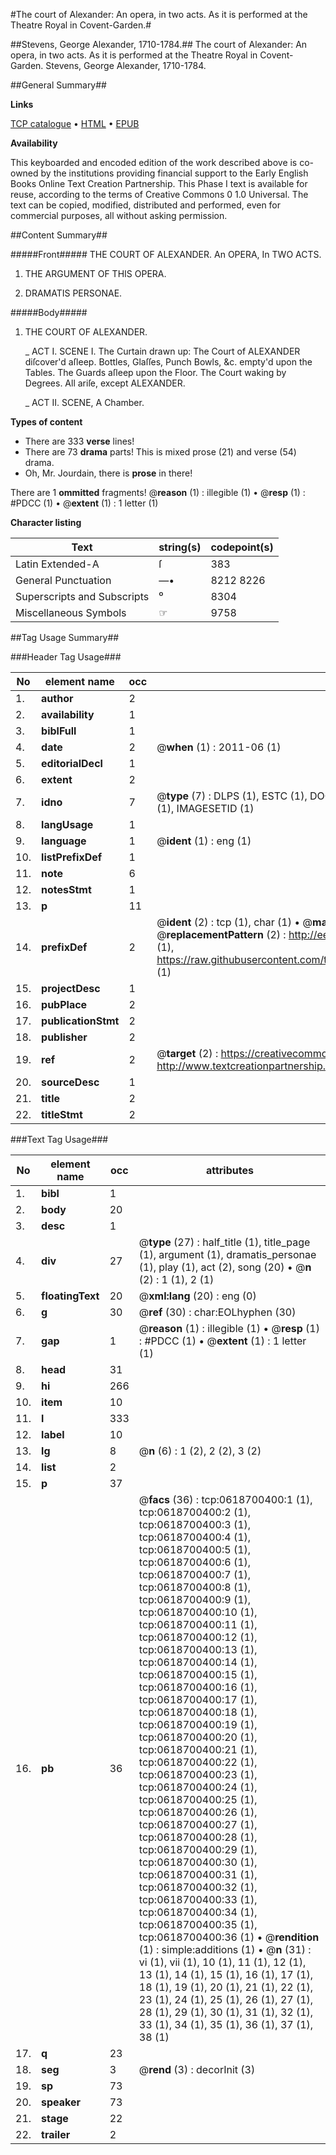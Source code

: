 #The court of Alexander: An opera, in two acts. As it is performed at the Theatre Royal in Covent-Garden.#

##Stevens, George Alexander, 1710-1784.##
The court of Alexander: An opera, in two acts. As it is performed at the Theatre Royal in Covent-Garden.
Stevens, George Alexander, 1710-1784.

##General Summary##

**Links**

[TCP catalogue](http://www.ota.ox.ac.uk/tcp/)  • 
[HTML](http://tei.it.ox.ac.uk/tcp/Texts-HTML/free/004/004842015.html)  • 
[EPUB](http://tei.it.ox.ac.uk/tcp/Texts-EPUB/free/004/004842015.epub)

**Availability**

This keyboarded and encoded edition of the
	       work described above is co-owned by the institutions
	       providing financial support to the Early English Books
	       Online Text Creation Partnership. This Phase I text is
	       available for reuse, according to the terms of Creative
	       Commons 0 1.0 Universal. The text can be copied,
	       modified, distributed and performed, even for
	       commercial purposes, all without asking permission.


##Content Summary##

#####Front#####
THE COURT OF ALEXANDER. An OPERA, In TWO ACTS.
1. THE ARGUMENT OF THIS OPERA.

1. DRAMATIS PERSONAE.

#####Body#####

1. THE COURT OF ALEXANDER.

    _ ACT I. SCENE I. The Curtain drawn up: The Court of ALEXANDER diſcover'd aſleep. Bottles, Glaſſes, Punch Bowls, &c. empty'd upon the Tables. The Guards aſleep upon the Floor. The Court waking by Degrees. All ariſe, except ALEXANDER.

    _ ACT II. SCENE, A Chamber.

**Types of content**

  * There are 333 **verse** lines!
  * There are 73 **drama** parts! This is mixed prose (21) and verse (54) drama.
  * Oh, Mr. Jourdain, there is **prose** in there!

There are 1 **ommitted** fragments! 
 @__reason__ (1) : illegible (1)  •  @__resp__ (1) : #PDCC (1)  •  @__extent__ (1) : 1 letter (1)

**Character listing**


|Text|string(s)|codepoint(s)|
|---|---|---|
|Latin Extended-A|ſ|383|
|General Punctuation|—•|8212 8226|
|Superscripts             and Subscripts|⁰|8304|
|Miscellaneous Symbols|☞|9758|

##Tag Usage Summary##

###Header Tag Usage###

|No|element name|occ|attributes|
|---|---|---|---|
|1.|__author__|2||
|2.|__availability__|1||
|3.|__biblFull__|1||
|4.|__date__|2| @__when__ (1) : 2011-06 (1)|
|5.|__editorialDecl__|1||
|6.|__extent__|2||
|7.|__idno__|7| @__type__ (7) : DLPS (1), ESTC (1), DOCNO (1), TCP (1), GALEDOCNO (1), CONTENTSET (1), IMAGESETID (1)|
|8.|__langUsage__|1||
|9.|__language__|1| @__ident__ (1) : eng (1)|
|10.|__listPrefixDef__|1||
|11.|__note__|6||
|12.|__notesStmt__|1||
|13.|__p__|11||
|14.|__prefixDef__|2| @__ident__ (2) : tcp (1), char (1)  •  @__matchPattern__ (2) : ([0-9\-]+):([0-9IVX]+) (1), (.+) (1)  •  @__replacementPattern__ (2) : http://eebo.chadwyck.com/downloadtiff?vid=$1&page=$2 (1), https://raw.githubusercontent.com/textcreationpartnership/Texts/master/tcpchars.xml#$1 (1)|
|15.|__projectDesc__|1||
|16.|__pubPlace__|2||
|17.|__publicationStmt__|2||
|18.|__publisher__|2||
|19.|__ref__|2| @__target__ (2) : https://creativecommons.org/publicdomain/zero/1.0/ (1), http://www.textcreationpartnership.org/docs/. (1)|
|20.|__sourceDesc__|1||
|21.|__title__|2||
|22.|__titleStmt__|2||


###Text Tag Usage###

|No|element name|occ|attributes|
|---|---|---|---|
|1.|__bibl__|1||
|2.|__body__|20||
|3.|__desc__|1||
|4.|__div__|27| @__type__ (27) : half_title (1), title_page (1), argument (1), dramatis_personae (1), play (1), act (2), song (20)  •  @__n__ (2) : 1 (1), 2 (1)|
|5.|__floatingText__|20| @__xml:lang__ (20) : eng (0)|
|6.|__g__|30| @__ref__ (30) : char:EOLhyphen (30)|
|7.|__gap__|1| @__reason__ (1) : illegible (1)  •  @__resp__ (1) : #PDCC (1)  •  @__extent__ (1) : 1 letter (1)|
|8.|__head__|31||
|9.|__hi__|266||
|10.|__item__|10||
|11.|__l__|333||
|12.|__label__|10||
|13.|__lg__|8| @__n__ (6) : 1 (2), 2 (2), 3 (2)|
|14.|__list__|2||
|15.|__p__|37||
|16.|__pb__|36| @__facs__ (36) : tcp:0618700400:1 (1), tcp:0618700400:2 (1), tcp:0618700400:3 (1), tcp:0618700400:4 (1), tcp:0618700400:5 (1), tcp:0618700400:6 (1), tcp:0618700400:7 (1), tcp:0618700400:8 (1), tcp:0618700400:9 (1), tcp:0618700400:10 (1), tcp:0618700400:11 (1), tcp:0618700400:12 (1), tcp:0618700400:13 (1), tcp:0618700400:14 (1), tcp:0618700400:15 (1), tcp:0618700400:16 (1), tcp:0618700400:17 (1), tcp:0618700400:18 (1), tcp:0618700400:19 (1), tcp:0618700400:20 (1), tcp:0618700400:21 (1), tcp:0618700400:22 (1), tcp:0618700400:23 (1), tcp:0618700400:24 (1), tcp:0618700400:25 (1), tcp:0618700400:26 (1), tcp:0618700400:27 (1), tcp:0618700400:28 (1), tcp:0618700400:29 (1), tcp:0618700400:30 (1), tcp:0618700400:31 (1), tcp:0618700400:32 (1), tcp:0618700400:33 (1), tcp:0618700400:34 (1), tcp:0618700400:35 (1), tcp:0618700400:36 (1)  •  @__rendition__ (1) : simple:additions (1)  •  @__n__ (31) : vi (1), vii (1), 10 (1), 11 (1), 12 (1), 13 (1), 14 (1), 15 (1), 16 (1), 17 (1), 18 (1), 19 (1), 20 (1), 21 (1), 22 (1), 23 (1), 24 (1), 25 (1), 26 (1), 27 (1), 28 (1), 29 (1), 30 (1), 31 (1), 32 (1), 33 (1), 34 (1), 35 (1), 36 (1), 37 (1), 38 (1)|
|17.|__q__|23||
|18.|__seg__|3| @__rend__ (3) : decorInit (3)|
|19.|__sp__|73||
|20.|__speaker__|73||
|21.|__stage__|22||
|22.|__trailer__|2||
